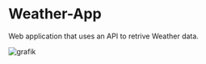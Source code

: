 # Weather-App
Web application that uses an API to retrive Weather data.

![grafik](https://github.com/stse13/Weather-App/assets/143313319/4013ffa5-dd09-4776-a305-11f5479f72ae)

